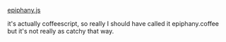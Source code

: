 [epiphany.js](http://epiphanyjs.herokuapp.com)

it's actually coffeescript, so really I should have
called it epiphany.coffee but it's not really as 
catchy that way.

